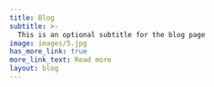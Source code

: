 ```yaml
---
title: Blog
subtitle: >-
  This is an optional subtitle for the blog page
image: images/5.jpg
has_more_link: true
more_link_text: Read more
layout: blog
---
```

